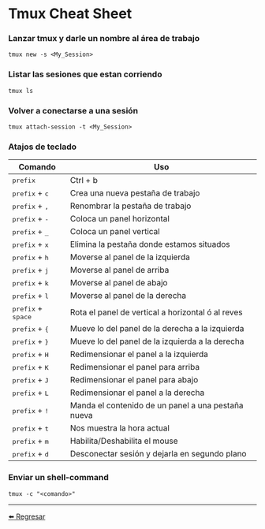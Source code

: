 # Tmux Cheat Sheet

### Lanzar tmux y darle un nombre al área de trabajo
```
tmux new -s <My_Session>
```

### Listar las sesiones que estan corriendo
```
tmux ls
```

### Volver a conectarse a una sesión
```
tmux attach-session -t <My_Session>
```

### Atajos de teclado

| Comando| Uso                    |
| ------------- | ------------------------------ |
| <kbd>prefix</kbd>      | Ctrl + b       |
| <kbd>prefix</kbd> + <kbd>c</kbd>      | Crea una nueva pestaña de trabajo       |
| <kbd>prefix</kbd> + <kbd>,</kbd>      | Renombrar la pestaña de trabajo       |
| <kbd>prefix</kbd> + <kbd>-</kbd>      | Coloca un panel horizontal       |
| <kbd>prefix</kbd> + <kbd>_</kbd>      | Coloca un panel vertical       |
| <kbd>prefix</kbd> + <kbd>x</kbd>      | Elimina la pestaña donde estamos situados       |
| <kbd>prefix</kbd> + <kbd>h</kbd>      | Moverse al panel de la izquierda       |
| <kbd>prefix</kbd> + <kbd>j</kbd>      | Moverse al panel de arriba       |
| <kbd>prefix</kbd> + <kbd>k</kbd>      | Moverse al panel de abajo       |
| <kbd>prefix</kbd> + <kbd>l</kbd>      | Moverse al panel de la derecha       |
| <kbd>prefix</kbd> + <kbd>space</kbd>      | Rota el panel de vertical a horizontal ó al reves       |
| <kbd>prefix</kbd> + <kbd>{</kbd>      | Mueve lo del panel de la derecha a la izquierda       |
| <kbd>prefix</kbd> + <kbd>}</kbd>      | Mueve lo del panel de la izquierda a la derecha       |
| <kbd>prefix</kbd> + <kbd>H</kbd>      | Redimensionar el panel a la izquierda       |
| <kbd>prefix</kbd> + <kbd>K</kbd>      | Redimensionar el panel para arriba       |
| <kbd>prefix</kbd> + <kbd>J</kbd>      | Redimensionar el panel para abajo       |
| <kbd>prefix</kbd> + <kbd>L</kbd>      | Redimensionar el panel a la derecha       |
| <kbd>prefix</kbd> + <kbd>!</kbd>      | Manda el contenido de un panel a una pestaña nueva       |
| <kbd>prefix</kbd> + <kbd>t</kbd>      | Nos muestra la hora actual       |
| <kbd>prefix</kbd> + <kbd>m</kbd>      | Habilita/Deshabilita el mouse       |
| <kbd>prefix</kbd> + <kbd>d</kbd>      | Desconectar sesión y dejarla en segundo plano       |

### Enviar un shell-command
```
tmux -c "<comando>"
```

---

[:arrow_left: Regresar](https://github.com/m4lal0/cheatsheets)